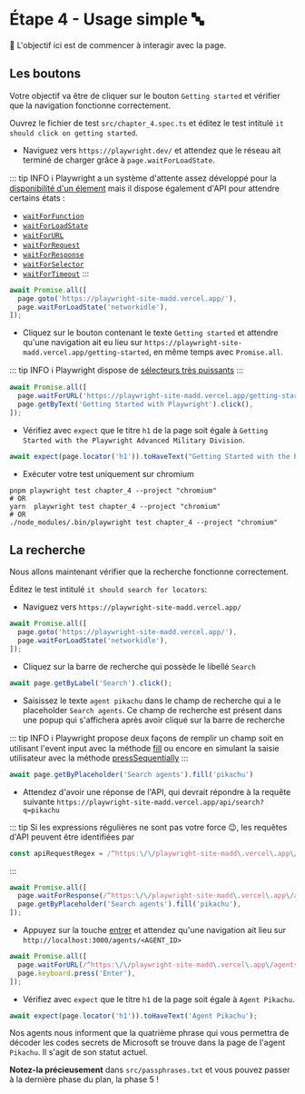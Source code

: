 # Étape 4 - Usage simple 🔤

🎯 L'objectif ici est de commencer à interagir avec la page.

## Les boutons

Votre objectif va être de cliquer sur le bouton `Getting started` et vérifier que la navigation fonctionne correctement.

Ouvrez le fichier de test `src/chapter_4.spec.ts` et éditez le test intitulé `it should click on getting started`.

- Naviguez vers `https://playwright.dev/` et attendez que le réseau ait terminé de charger grâce à `page.waitForLoadState`.

::: tip INFO
ℹ️ Playwright a un système d'attente assez développé pour la [disponibilité d'un élement](https://playwright.dev/docs/actionability) mais il dispose également d'API pour attendre certains états :

- [`waitForFunction`](https://playwright.dev/docs/api/class-page#page-wait-for-function)
- [`waitForLoadState`](https://playwright.dev/docs/api/class-page#page-wait-for-load-state)
- [`waitForURL`](https://playwright.dev/docs/api/class-page#page-wait-for-url)
- [`waitForRequest`](https://playwright.dev/docs/api/class-page#page-wait-for-request)
- [`waitForResponse`](https://playwright.dev/docs/api/class-page#page-wait-for-response)
- [`waitForSelector`](https://playwright.dev/docs/api/class-page#page-wait-for-selector)
- [`waitForTimeout`](https://playwright.dev/docs/api/class-page#page-wait-for-timeout)
  :::

<Solution>

```typescript
await Promise.all([
  page.goto('https://playwright-site-madd.vercel.app/'),
  page.waitForLoadState('networkidle'),
]);
```

</Solution>

- Cliquez sur le bouton contenant le texte `Getting started` et attendre qu'une navigation ait eu lieu sur `https://playwright-site-madd.vercel.app/getting-started`, en même temps avec `Promise.all`.

::: tip INFO
ℹ️ Playwright dispose de [sélecteurs très puissants](https://playwright.dev/docs/locators)
:::

<Solution>

```typescript
await Promise.all([
  page.waitForURL('https://playwright-site-madd.vercel.app/getting-started'),
  page.getByText('Getting Started with Playwright').click(),
]);
```

</Solution>

- Vérifiez avec `expect` que le titre `h1` de la page soit égale à `Getting Started with the Playwright Advanced Military Division`.

<Solution>

```typescript
await expect(page.locator('h1')).toHaveText("Getting Started with the Playwright Advanced Military Division");
```

</Solution>

- Exécuter votre test uniquement sur chromium

```shell
pnpm playwright test chapter_4 --project "chromium"
# OR
yarn  playwright test chapter_4 --project "chromium"
# OR
./node_modules/.bin/playwright test chapter_4 --project "chromium"
```

## La recherche

Nous allons maintenant vérifier que la recherche fonctionne correctement.

Éditez le test intitulé `it should search for locators`:

- Naviguez vers `https://playwright-site-madd.vercel.app/`

<Solution>

```typescript
await Promise.all([
  page.goto('https://playwright-site-madd.vercel.app/'),
  page.waitForLoadState('networkidle'),
]);
```

</Solution>

- Cliquez sur la barre de recherche qui possède le libellé `Search`

<Solution>

```typescript
await page.getByLabel('Search').click();
```

</Solution>

- Saisissez le texte `agent pikachu` dans le champ de recherche qui a le placeholder `Search agents`. Ce champ de recherche est présent dans une popup qui s'affichera après avoir cliqué sur la barre de recherche

::: tip INFO
ℹ️ Playwright propose deux façons de remplir un champ soit en utilisant l'event input avec la méthode [fill](https://playwright.dev/docs/api/class-page#page-fill) ou encore en simulant la saisie utilisateur avec la méthode [pressSequentially](https://playwright.dev/docs/api/class-locator#locator-press-sequentially)
:::

<Solution>

```typescript
await page.getByPlaceholder('Search agents').fill('pikachu')
```

</Solution>

- Attendez d'avoir une réponse de l'API, qui devrait répondre à la requête suivante `https://playwright-site-madd.vercel.app/api/search?q=pikachu`

::: tip
  Si les expressions régulières ne sont pas votre force :wink:, les requêtes d'API peuvent être identifiées par

```js
const apiRequestRegex = /^https:\/\/playwright-site-madd\.vercel\.app\/api\/search\?q=/;
```

:::

<Solution>

```typescript
await Promise.all([
  page.waitForResponse(/^https:\/\/playwright-site-madd\.vercel\.app\/api\/search\?q=/),
  page.getByPlaceholder('Search agents').fill('pikachu'),
]);
```

</Solution>

- Appuyez sur la touche [entrer](https://playwright.dev/docs/api/class-keyboard#keyboard-press) et attendez qu'une navigation ait lieu sur `http://localhost:3000/agents/<AGENT_ID>`

<Solution>

```typescript
await Promise.all([
  page.waitForURL(/^https:\/\/playwright-site-madd\.vercel\.app\/agents/),
  page.keyboard.press('Enter'),
]);
```

</Solution>

- Vérifiez avec `expect` que le titre `h1` de la page soit égale à `Agent Pikachu`.

<Solution>

```typescript
await expect(page.locator('h1')).toHaveText('Agent Pikachu');
```

</Solution>

Nos agents nous informent que la quatrième phrase qui vous permettra de décoder les codes secrets de Microsoft se trouve dans la page de l'agent `Pikachu`.
Il s'agit de son statut actuel.

**Notez-la précieusement** dans `src/passphrases.txt` et vous pouvez passer à la dernière phase du plan, la phase 5 !
